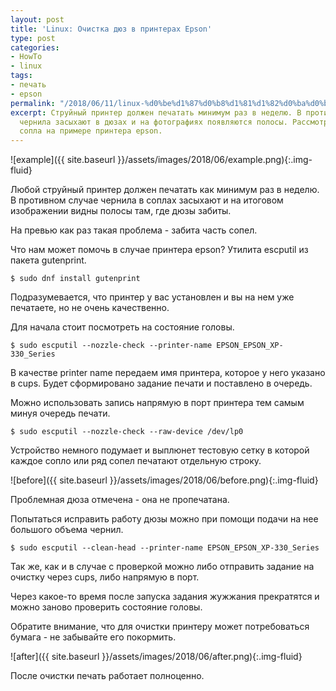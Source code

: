 ```yaml
---
layout: post
title: 'Linux: Очистка дюз в принтерах Epson'
type: post
categories:
- HowTo
- linux
tags:
- печать
- epson
permalink: "/2018/06/11/linux-%d0%be%d1%87%d0%b8%d1%81%d1%82%d0%ba%d0%b0-%d0%b4%d1%8e%d0%b7-%d0%b2-%d0%bf%d1%80%d0%b8%d0%bd%d1%82%d0%b5%d1%80%d0%b0%d1%85-epson/"
excerpt: Струйный принтер должен печатать минимум раз в неделю. В противном случае
  чернила засыхают в дюзах и на фотографиях появляются полосы. Рассмотрим как очистить
  сопла на примере принтера epson.
---
```

![example]({{ site.baseurl }}/assets/images/2018/06/example.png){:.img-fluid}

Любой струйный принтер должен печатать как минимум раз в неделю. В противном случае чернила в соплах засыхают и на итоговом изображении видны полосы там, где дюзы забиты.

На превью как раз такая проблема - забита часть сопел.

<!--more-->

Что нам может помочь в случае принтера epson? Утилита escputil из пакета gutenprint.

```shell
$ sudo dnf install gutenprint
```

Подразумевается, что принтер у вас установлен и вы на нем уже печатаете, но не очень качественно.

Для начала стоит посмотреть на состояние головы.

```shell
$ sudo escputil --nozzle-check --printer-name EPSON_EPSON_XP-330_Series
```

В качестве printer name передаем имя принтера, которое у него указано в cups. Будет сформировано задание печати и поставлено в очередь.

Можно использовать запись напрямую в порт принтера тем самым минуя очередь печати.

```shell
$ sudo escputil --nozzle-check --raw-device /dev/lp0
```

Устройство немного подумает и выплюнет тестовую сетку в которой каждое сопло или ряд сопел печатают отдельную строку.

![before]({{ site.baseurl }}/assets/images/2018/06/before.png){:.img-fluid}

Проблемная дюза отмечена - она не пропечатана.

Попытаться исправить работу дюзы можно при помощи подачи на нее большого объема чернил.

```
$ sudo escputil --clean-head --printer-name EPSON_EPSON_XP-330_Series
```

Так же, как и в случае с проверкой можно либо отправить задание на очистку через cups, либо напрямую в порт.

Через какое-то время после запуска задания жужжания прекратятся и можно заново проверить состояние головы.

Обратите внимание, что для очистки принтеру может потребоваться бумага - не забывайте его покормить.

![after]({{ site.baseurl }}/assets/images/2018/06/after.png){:.img-fluid}

После очистки печать работает полноценно.


